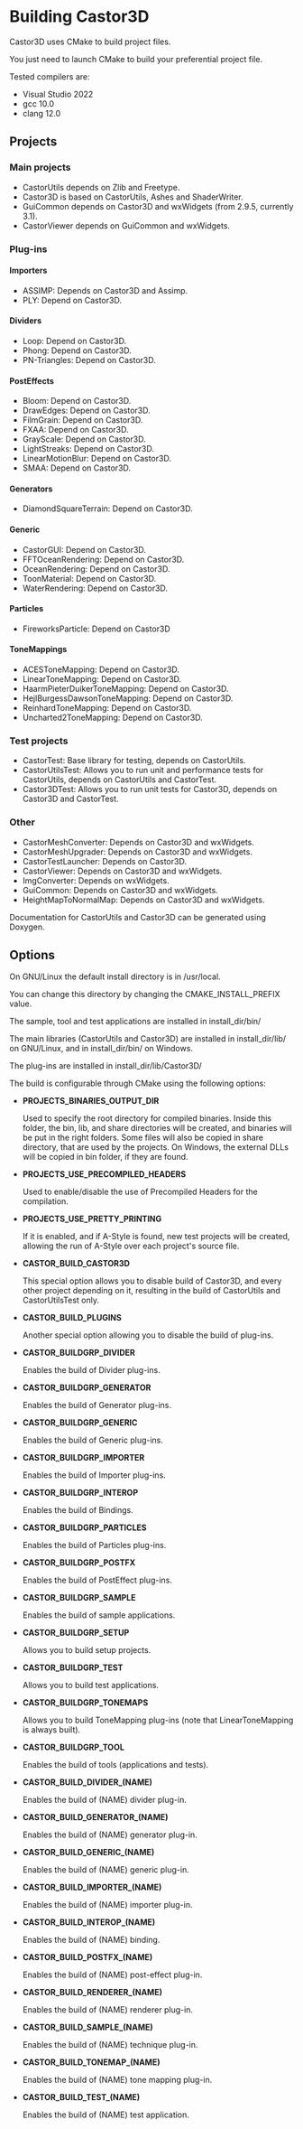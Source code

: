 # Building Castor3D

Castor3D uses CMake to build project files.

You just need to launch CMake to build your preferential project file.
  
Tested compilers are:
- Visual Studio 2022
- gcc 10.0
- clang 12.0

## Projects

### Main projects

- CastorUtils depends on Zlib and Freetype.
- Castor3D is based on CastorUtils, Ashes and ShaderWriter.
- GuiCommon depends on Castor3D and wxWidgets (from 2.9.5, currently 3.1).
- CastorViewer depends on GuiCommon and wxWidgets.

### Plug-ins

#### Importers

  - ASSIMP: Depends on Castor3D and Assimp.
  - PLY: Depend on Castor3D.

#### Dividers

  - Loop: Depend on Castor3D.
  - Phong: Depend on Castor3D.
  - PN-Triangles: Depend on Castor3D.

#### PostEffects

  - Bloom: Depend on Castor3D.
  - DrawEdges: Depend on Castor3D.
  - FilmGrain: Depend on Castor3D.
  - FXAA: Depend on Castor3D.
  - GrayScale: Depend on Castor3D.
  - LightStreaks: Depend on Castor3D.
  - LinearMotionBlur: Depend on Castor3D.
  - SMAA: Depend on Castor3D.

#### Generators

  - DiamondSquareTerrain: Depend on Castor3D.

#### Generic

  - CastorGUI: Depend on Castor3D.
  - FFTOceanRendering: Depend on Castor3D.
  - OceanRendering: Depend on Castor3D.
  - ToonMaterial: Depend on Castor3D.
  - WaterRendering: Depend on Castor3D.

#### Particles

  - FireworksParticle: Depend on Castor3D

#### ToneMappings

  - ACESToneMapping: Depend on Castor3D.
  - LinearToneMapping: Depend on Castor3D.
  - HaarmPieterDuikerToneMapping: Depend on Castor3D.
  - HejlBurgessDawsonToneMapping: Depend on Castor3D.
  - ReinhardToneMapping: Depend on Castor3D.
  - Uncharted2ToneMapping: Depend on Castor3D.

### Test projects

- CastorTest: Base library for testing, depends on CastorUtils.
- CastorUtilsTest: Allows you to run unit and performance tests for CastorUtils, depends on CastorUtils and CastorTest.
- Castor3DTest: Allows you to run unit tests for Castor3D, depends on Castor3D and CastorTest.

### Other

- CastorMeshConverter: Depends on Castor3D and wxWidgets.
- CastorMeshUpgrader: Depends on Castor3D and wxWidgets.
- CastorTestLauncher: Depends on Castor3D.
- CastorViewer: Depends on Castor3D and wxWidgets.
- ImgConverter: Depends on wxWidgets.
- GuiCommon: Depends on Castor3D and wxWidgets.
- HeightMapToNormalMap: Depends on Castor3D and wxWidgets.

Documentation for CastorUtils and Castor3D can be generated using Doxygen.

## Options

On GNU/Linux the default install directory is in /usr/local.

You can change this directory by changing the CMAKE_INSTALL_PREFIX value.

The sample, tool and test applications are installed in install_dir/bin/

The main libraries (CastorUtils and Castor3D) are installed in install_dir/lib/ on GNU/Linux, and in install_dir/bin/ on Windows.

The plug-ins are installed in install_dir/lib/Castor3D/

The build is configurable through CMake using the following options:
- **PROJECTS_BINARIES_OUTPUT_DIR**

    Used to specify the root directory for compiled binaries.
    Inside this folder, the bin, lib, and share directories will be created,
    and binaries will be put in the right folders.
    Some files will also be copied in share directory, that are used by the
    projects.
    On Windows, the external DLLs will be copied in bin folder, if they are
    found.

- **PROJECTS_USE_PRECOMPILED_HEADERS**

    Used to enable/disable the use of Precompiled Headers for the compilation.

- **PROJECTS_USE_PRETTY_PRINTING**

    If it is enabled, and if A-Style is found, new test projects will be
    created, allowing the run of A-Style over each project's source file.

- **CASTOR_BUILD_CASTOR3D**

    This special option allows you to disable build of Castor3D, and every
    other project depending on it, resulting in the build of CastorUtils and
    CastorUtilsTest only.

- **CASTOR_BUILD_PLUGINS**

    Another special option allowing you to disable the build of plug-ins.

- **CASTOR_BUILDGRP_DIVIDER**

    Enables the build of Divider plug-ins.

- **CASTOR_BUILDGRP_GENERATOR**

    Enables the build of Generator plug-ins.

- **CASTOR_BUILDGRP_GENERIC**

    Enables the build of Generic plug-ins.

- **CASTOR_BUILDGRP_IMPORTER**

    Enables the build of Importer plug-ins.

- **CASTOR_BUILDGRP_INTEROP**

    Enables the build of Bindings.

- **CASTOR_BUILDGRP_PARTICLES**

    Enables the build of Particles plug-ins.

- **CASTOR_BUILDGRP_POSTFX**

    Enables the build of PostEffect plug-ins.

- **CASTOR_BUILDGRP_SAMPLE**

    Enables the build of sample applications.

- **CASTOR_BUILDGRP_SETUP**

    Allows you to build setup projects.

- **CASTOR_BUILDGRP_TEST**

    Allows you to build test applications.

- **CASTOR_BUILDGRP_TONEMAPS**

    Allows you to build ToneMapping plug-ins (note that LinearToneMapping is always built).

- **CASTOR_BUILDGRP_TOOL**

    Enables the build of tools (applications and tests).

- **CASTOR_BUILD_DIVIDER_(NAME)**

    Enables the build of (NAME) divider plug-in.

- **CASTOR_BUILD_GENERATOR_(NAME)**

    Enables the build of (NAME) generator plug-in.

- **CASTOR_BUILD_GENERIC_(NAME)**

    Enables the build of (NAME) generic plug-in.

- **CASTOR_BUILD_IMPORTER_(NAME)**

    Enables the build of (NAME) importer plug-in.

- **CASTOR_BUILD_INTEROP_(NAME)**

    Enables the build of (NAME) binding.

- **CASTOR_BUILD_POSTFX_(NAME)**

    Enables the build of (NAME) post-effect plug-in.

- **CASTOR_BUILD_RENDERER_(NAME)**

    Enables the build of (NAME) renderer plug-in.

- **CASTOR_BUILD_SAMPLE_(NAME)**

    Enables the build of (NAME) technique plug-in.

- **CASTOR_BUILD_TONEMAP_(NAME)**

    Enables the build of (NAME) tone mapping plug-in.

- **CASTOR_BUILD_TEST_(NAME)**

    Enables the build of (NAME) test application.
